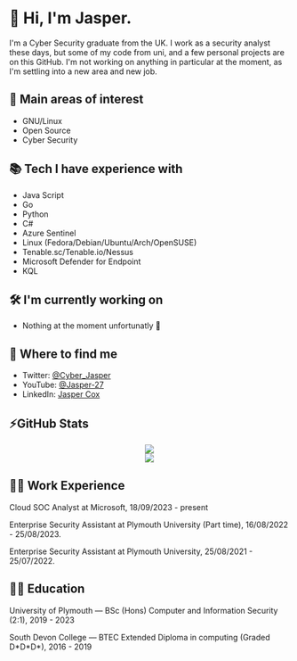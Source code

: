 # 👋 Hi, I'm Jasper. 

I'm a Cyber Security graduate from the UK. I work as a security analyst these days, but some of my code from uni, and a few personal projects are on this GitHub. I'm not working on anything in particular at the moment, as I'm settling into a new area and new job.


## 🤔 Main areas of interest 
- GNU/Linux 
- Open Source 
- Cyber Security

## 📚 Tech I have experience with 
- Java Script 
- Go
- Python 
- C#
- Azure Sentinel
- Linux (Fedora/Debian/Ubuntu/Arch/OpenSUSE) 
- Tenable.sc/Tenable.io/Nessus 
- Microsoft Defender for Endpoint
- KQL 

 
## 🛠 I'm currently working on
- Nothing at the moment unfortunatly 🤷

## 🔭 Where to find me
- Twitter: [@Cyber_Jasper](https://twitter.com/Cyber_Jasper)
- YouTube: [@Jasper-27](https://www.youtube.com/@jasper-27)
- LinkedIn: [Jasper Cox](https://www.linkedin.com/in/jasper-cox-258b42154/) 

<!--
 
 📚 I'm currently Learning
- Golang 
- Azure
- Log analytics with KQL -->

## ⚡GitHub Stats
<!-- Stats -->
<!-- Credit to https://github.com/anuraghazra/github-readme-stats -->
<!-- Themes: https://github.com/anuraghazra/github-readme-stats/blob/master/themes/README.md -->
 <div align="middle">
    <img src="https://github-readme-stats.vercel.app/api/?username=jasper-27&count_private=true&show_icons=true&theme=monokai" />
    <br>
    <img src="https://github-readme-stats.vercel.app/api/top-langs/?username=jasper-27&exclude_repo=iTeamProject&count_private=true&hide=css,HTML&langs_count=5&theme=monokai" />

</div> 

## 🧑‍💻 Work Experience 

Cloud SOC Analyst at Microsoft, 18/09/2023 - present

Enterprise Security Assistant at Plymouth University (Part time), 16/08/2022 - 25/08/2023. 

Enterprise Security Assistant at Plymouth University, 25/08/2021 - 25/07/2022. 


## 👨‍🏫 Education

University of Plymouth — BSc (Hons) Computer and Information Security (2:1), 2019 - 2023

South Devon College — BTEC Extended Diploma in computing (Graded D\*D\*D\*), 2016 - 2019



